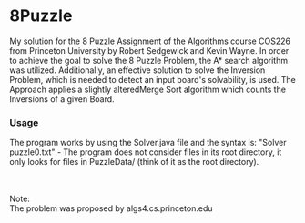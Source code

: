 # 8Puzzle
My solution for the 8 Puzzle Assignment of the Algorithms course COS226 from Princeton University by Robert Sedgewick and Kevin Wayne.
In order to achieve the goal to solve the 8 Puzzle Problem, the A* search algorithm was utilized. Additionally, an effective solution to solve the Inversion Problem, which is needed to detect an input board's solvability, is used. The Approach applies a  slightly alteredMerge Sort algorithm which counts the Inversions of a given Board. 
<h3>Usage</h3>
The program works by using the Solver.java file and the syntax is: "Solver puzzle0.txt" - The program does not consider files in its root directory, 
it only looks for files in PuzzleData/ (think of it as the root directory). 


<br><br>
Note:<br>
The problem was  proposed by algs4.cs.princeton.edu
